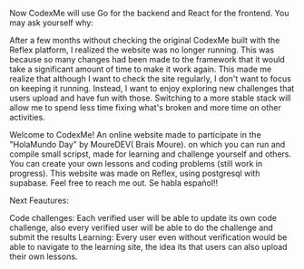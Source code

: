 Now CodexMe will use Go for the backend and React for the frontend. You may ask yourself why:

After a few months without checking the original CodexMe built with the Reflex platform, I realized the website was no longer running. This was because so many changes had been made to the framework that it would take a significant amount of time to make it work again.
This made me realize that although I want to check the site regularly, I don't want to focus on keeping it running. Instead, I want to enjoy exploring new challenges that users upload and have fun with those. Switching to a more stable stack will allow me to spend less time fixing what's broken and more time on other activities.

Welcome to CodexMe! An online website made to participate in the "HolaMundo Day" by MoureDEV( Brais Moure). on which you can run and compile small scripst, made for learning and challenge yourself and others. You can create your own lessons and coding problems (still work in progress). This website was made on Reflex, using postgresql with supabase. Feel free to reach me out. Se habla español!!

Next Feautures:

Code challenges: Each verified user will be able to update its own code challenge, also every verified user will be able to do the challenge and submit the results
Learning: Every user even without verification would be able to navigate to the learning site, the idea its that users can also upload their own lessons.

